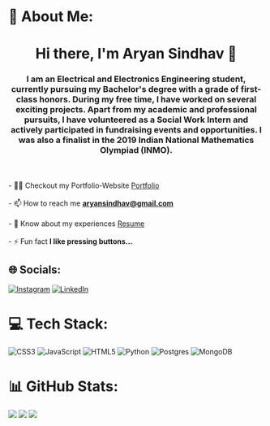 # 💫 About Me:
<h1 align="center">Hi there, I'm Aryan Sindhav 👋</h1>
<h3 align="center">I am an Electrical and Electronics Engineering student, currently pursuing my Bachelor's degree with a grade of first-class honors. During my free time, I have worked on several exciting projects. Apart from my academic and professional pursuits, I have volunteered as a Social Work Intern and actively participated in fundraising events and opportunities. I was also a finalist in the 2019 Indian National Mathematics Olympiad (INMO).</h3>

<br><br>- 👨‍💻 Checkout my Portfolio-Website [Portfolio](https://aryan-sindhav.netlify.app/)<br><br>- 📫 How to reach me **aryansindhav@gmail.com**<br><br>- 📄 Know about my experiences [Resume](https://aryan-sindhav.netlify.app/aryan-resume.pdf)<br><br>- ⚡ Fun fact **I like pressing buttons...**


## 🌐 Socials:
[![Instagram](https://img.shields.io/badge/Instagram-%23E4405F.svg?logo=Instagram&logoColor=white)](https://instagram.com/s.aryxn) [![LinkedIn](https://img.shields.io/badge/LinkedIn-%230077B5.svg?logo=linkedin&logoColor=white)](https://linkedin.com/in/aryan-sindhav) 

# 💻 Tech Stack:
![CSS3](https://img.shields.io/badge/css3-%231572B6.svg?style=for-the-badge&logo=css3&logoColor=white) ![JavaScript](https://img.shields.io/badge/javascript-%23323330.svg?style=for-the-badge&logo=javascript&logoColor=%23F7DF1E) ![HTML5](https://img.shields.io/badge/html5-%23E34F26.svg?style=for-the-badge&logo=html5&logoColor=white) ![Python](https://img.shields.io/badge/python-3670A0?style=for-the-badge&logo=python&logoColor=ffdd54) ![Postgres](https://img.shields.io/badge/postgres-%23316192.svg?style=for-the-badge&logo=postgresql&logoColor=white) ![MongoDB](https://img.shields.io/badge/MongoDB-%234ea94b.svg?style=for-the-badge&logo=mongodb&logoColor=white)
# 📊 GitHub Stats:
![](https://github-readme-stats.vercel.app/api?username=aryans98&theme=dark&hide_border=true&include_all_commits=true&count_private=false)
![](https://github-readme-streak-stats.herokuapp.com/?user=aryans98&theme=dark&hide_border=true)
![](https://github-readme-stats.vercel.app/api/top-langs/?username=aryans98&theme=dark&hide_border=true&include_all_commits=true&count_private=false&layout=compact)

